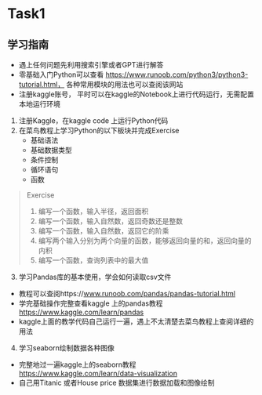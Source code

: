 # Task1

## 学习指南
- 遇上任何问题先利用搜索引擎或者GPT进行解答
- 零基础入门Python可以查看 https://www.runoob.com/python3/python3-tutorial.html， 各种常用模块的用法也可以查阅该网站 
- 注册kaggle账号， 平时可以在kaggle的Notebook上进行代码运行，无需配置本地运行环境

1. 注册Kaggle，在kaggle code 上运行Python代码  
2. 在菜鸟教程上学习Python的以下板块并完成Exercise
    - 基础语法
    - 基础数据类型
    - 条件控制
    - 循环语句
    - 函数
> Exercise
> 1. 编写一个函数，输入半径，返回面积
> 2. 编写一个函数，输入自然数，返回奇数还是整数 
> 3. 编写一个函数，输入自然数，返回它的阶乘     
> 4. 编写两个输入分别为两个向量的函数，能够返回向量的和，返回向量的内积        
> 5. 编写一个函数，查询列表中的最大值

3. 学习Pandas库的基本使用，学会如何读取csv文件
- 教程可以查阅https://www.runoob.com/pandas/pandas-tutorial.html
- 学完基础操作完整查看kaggle 上的pandas教程 https://www.kaggle.com/learn/pandas
- kaggle上面的教学代码自己运行一遍，遇上不太清楚去菜鸟教程上查阅详细的用法

4. 学习seaborn绘制数据各种图像
- 完整地过一遍kaggle上的seaborn教程 https://www.kaggle.com/learn/data-visualization
- 自己用Titanic 或者House price 数据集进行数据加载和图像绘制

